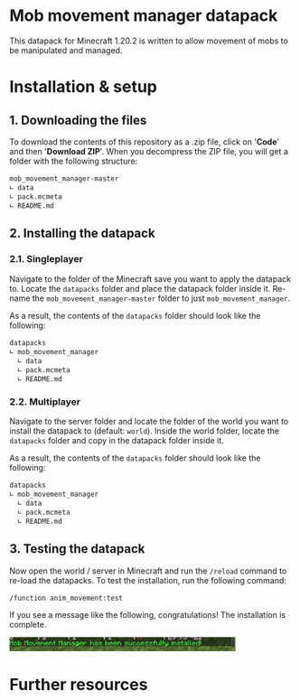 # Mob movement manager datapack

This datapack for Minecraft 1.20.2 is written to allow movement of mobs to be manipulated and managed.

# Installation & setup

## 1. Downloading the files

To download the contents of this repository as a .zip file, click on '**Code**' and then '**Download ZIP**'. When you decompress the ZIP file, you will get a folder with the following structure:

```
mob_movement_manager-master
∟ data
∟ pack.mcmeta
∟ README.md
```

## 2. Installing the datapack

### 2.1. Singleplayer

Navigate to the folder of the Minecraft save you want to apply the datapack to. Locate the `datapacks` folder and place the datapack folder inside it. Re-name the `mob_movement_manager-master` folder to just `mob_movement_manager`.

As a result, the contents of the `datapacks` folder should look like the following:

```
datapacks
∟ mob_movement_manager
  ∟ data
  ∟ pack.mcmeta
  ∟ README.md
```

### 2.2. Multiplayer


Navigate to the server folder and locate the folder of the world you want to install the datapack to (default: `world`). Inside the world folder, locate the `datapacks` folder and copy in the datapack folder inside it.

As a result, the contents of the `datapacks` folder should look like the following:

```
datapacks
∟ mob_movement_manager
  ∟ data
  ∟ pack.mcmeta
  ∟ README.md
```

## 3. Testing the datapack

Now open the world / server in Minecraft and run the `/reload` command to re-load the datapacks. To test the installation, run the following command:

```
/function anim_movement:test
```

If you see a message like the following, congratulations! The installation is complete.

<img src="git/imgs/readme_1.png" width="400">

# Further resources

